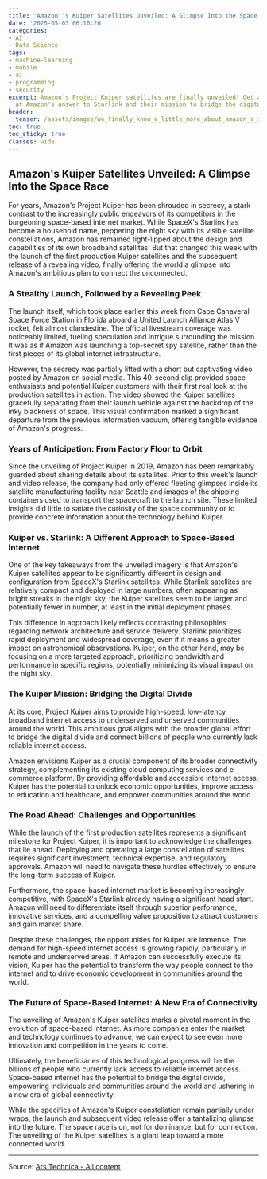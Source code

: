 ```yaml
---
title: 'Amazon''s Kuiper Satellites Unveiled: A Glimpse Into the Space Race'
date: '2025-05-03 06:16:26 '
categories:
- AI
- Data Science
tags:
- machine-learning
- mobile
- ai
- programming
- security
excerpt: Amazon's Project Kuiper satellites are finally unveiled! Get a first look
  at Amazon's answer to Starlink and their mission to bridge the digital divide.
header:
  teaser: /assets/images/we_finally_know_a_little_more_about_amazon_s_super_20250503061626.jpg
toc: true
toc_sticky: true
classes: wide
---
```


## Amazon's Kuiper Satellites Unveiled: A Glimpse Into the Space Race

For years, Amazon's Project Kuiper has been shrouded in secrecy, a stark contrast to the increasingly public endeavors of its competitors in the burgeoning space-based internet market. While SpaceX's Starlink has become a household name, peppering the night sky with its visible satellite constellations, Amazon has remained tight-lipped about the design and capabilities of its own broadband satellites. But that changed this week with the launch of the first production Kuiper satellites and the subsequent release of a revealing video, finally offering the world a glimpse into Amazon's ambitious plan to connect the unconnected.

### A Stealthy Launch, Followed by a Revealing Peek

The launch itself, which took place earlier this week from Cape Canaveral Space Force Station in Florida aboard a United Launch Alliance Atlas V rocket, felt almost clandestine. The official livestream coverage was noticeably limited, fueling speculation and intrigue surrounding the mission. It was as if Amazon was launching a top-secret spy satellite, rather than the first pieces of its global internet infrastructure.

However, the secrecy was partially lifted with a short but captivating video posted by Amazon on social media. This 40-second clip provided space enthusiasts and potential Kuiper customers with their first real look at the production satellites in action. The video showed the Kuiper satellites gracefully separating from their launch vehicle against the backdrop of the inky blackness of space. This visual confirmation marked a significant departure from the previous information vacuum, offering tangible evidence of Amazon's progress.

### Years of Anticipation: From Factory Floor to Orbit

Since the unveiling of Project Kuiper in 2019, Amazon has been remarkably guarded about sharing details about its satellites. Prior to this week's launch and video release, the company had only offered fleeting glimpses inside its satellite manufacturing facility near Seattle and images of the shipping containers used to transport the spacecraft to the launch site. These limited insights did little to satiate the curiosity of the space community or to provide concrete information about the technology behind Kuiper.

### Kuiper vs. Starlink: A Different Approach to Space-Based Internet

One of the key takeaways from the unveiled imagery is that Amazon's Kuiper satellites appear to be significantly different in design and configuration from SpaceX's Starlink satellites. While Starlink satellites are relatively compact and deployed in large numbers, often appearing as bright streaks in the night sky, the Kuiper satellites seem to be larger and potentially fewer in number, at least in the initial deployment phases.

This difference in approach likely reflects contrasting philosophies regarding network architecture and service delivery. Starlink prioritizes rapid deployment and widespread coverage, even if it means a greater impact on astronomical observations. Kuiper, on the other hand, may be focusing on a more targeted approach, prioritizing bandwidth and performance in specific regions, potentially minimizing its visual impact on the night sky.

### The Kuiper Mission: Bridging the Digital Divide

At its core, Project Kuiper aims to provide high-speed, low-latency broadband internet access to underserved and unserved communities around the world. This ambitious goal aligns with the broader global effort to bridge the digital divide and connect billions of people who currently lack reliable internet access.

Amazon envisions Kuiper as a crucial component of its broader connectivity strategy, complementing its existing cloud computing services and e-commerce platform. By providing affordable and accessible internet access, Kuiper has the potential to unlock economic opportunities, improve access to education and healthcare, and empower communities around the world.

### The Road Ahead: Challenges and Opportunities

While the launch of the first production satellites represents a significant milestone for Project Kuiper, it is important to acknowledge the challenges that lie ahead. Deploying and operating a large constellation of satellites requires significant investment, technical expertise, and regulatory approvals. Amazon will need to navigate these hurdles effectively to ensure the long-term success of Kuiper.

Furthermore, the space-based internet market is becoming increasingly competitive, with SpaceX's Starlink already having a significant head start. Amazon will need to differentiate itself through superior performance, innovative services, and a compelling value proposition to attract customers and gain market share.

Despite these challenges, the opportunities for Kuiper are immense. The demand for high-speed internet access is growing rapidly, particularly in remote and underserved areas. If Amazon can successfully execute its vision, Kuiper has the potential to transform the way people connect to the internet and to drive economic development in communities around the world.

### The Future of Space-Based Internet: A New Era of Connectivity

The unveiling of Amazon's Kuiper satellites marks a pivotal moment in the evolution of space-based internet. As more companies enter the market and technology continues to advance, we can expect to see even more innovation and competition in the years to come.

Ultimately, the beneficiaries of this technological progress will be the billions of people who currently lack access to reliable internet access. Space-based internet has the potential to bridge the digital divide, empowering individuals and communities around the world and ushering in a new era of global connectivity.

While the specifics of Amazon's Kuiper constellation remain partially under wraps, the launch and subsequent video release offer a tantalizing glimpse into the future. The space race is on, not for dominance, but for connection. The unveiling of the Kuiper satellites is a giant leap toward a more connected world.


---

Source: [Ars Technica - All content](https://arstechnica.com/space/2025/05/we-finally-know-a-little-more-about-amazons-super-secret-satellites/)